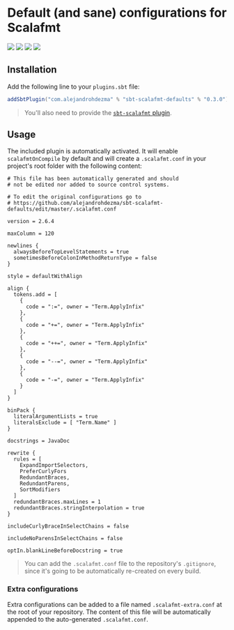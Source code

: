 # Default (and sane) configurations for Scalafmt

[![][github-action-badge]][github-action] [![][maven-badge]][maven] [![][steward-badge]][steward]  [![][mergify-badge]][mergify]

## Installation

Add the following line to your `plugins.sbt` file:

```sbt
addSbtPlugin("com.alejandrohdezma" % "sbt-scalafmt-defaults" % "0.3.0")
```

> You'll also need to provide the [`sbt-scalafmt` plugin](https://github.com/scalameta/sbt-scalafmt). 

## Usage

The included plugin is automatically activated. It will enable `scalafmtOnCompile` by default and will create a `.scalafmt.conf` in your project's root folder with the following content:

```hocon
# This file has been automatically generated and should
# not be edited nor added to source control systems.

# To edit the original configurations go to
# https://github.com/alejandrohdezma/sbt-scalafmt-defaults/edit/master/.scalafmt.conf

version = 2.6.4

maxColumn = 120

newlines {
  alwaysBeforeTopLevelStatements = true
  sometimesBeforeColonInMethodReturnType = false
}

style = defaultWithAlign

align {
  tokens.add = [
    {
      code = ":=", owner = "Term.ApplyInfix"
    },
    {
      code = "+=", owner = "Term.ApplyInfix"
    },
    {
      code = "++=", owner = "Term.ApplyInfix"
    },
    {
      code = "--=", owner = "Term.ApplyInfix"
    },
    {
      code = "-=", owner = "Term.ApplyInfix"
    }
  ]
}

binPack {
  literalArgumentLists = true
  literalsExclude = [ "Term.Name" ]
}

docstrings = JavaDoc

rewrite {
  rules = [
    ExpandImportSelectors,
    PreferCurlyFors
    RedundantBraces,
    RedundantParens,
    SortModifiers
  ]
  redundantBraces.maxLines = 1
  redundantBraces.stringInterpolation = true
}

includeCurlyBraceInSelectChains = false

includeNoParensInSelectChains = false

optIn.blankLineBeforeDocstring = true

```

> You can add the `.scalafmt.conf` file to the repository's `.gitignore`, since it's going to be automatically re-created on every build.

### Extra configurations

Extra configurations can be added to a file named `.scalafmt-extra.conf` at the root of your repository. The content of this file will be automatically appended to the auto-generated `.scalafmt.conf`.


[github-action]: https://github.com/alejandrohdezma/sbt-scalafmt-defaults/actions
[github-action-badge]: https://img.shields.io/endpoint.svg?url=https%3A%2F%2Factions-badge.atrox.dev%2Falejandrohdezma%2Fsbt-scalafmt-defaults%2Fbadge%3Fref%3Dmaster&style=flat

[maven]: https://search.maven.org/search?q=g:%20com.alejandrohdezma%20AND%20a:sbt-scalafmt-defaults
[maven-badge]: https://maven-badges.herokuapp.com/maven-central/com.alejandrohdezma/sbt-scalafmt-defaults/badge.svg?kill_cache=1

[mergify]: https://mergify.io
[mergify-badge]: https://img.shields.io/endpoint.svg?url=https://gh.mergify.io/badges/alejandrohdezma/sbt-scalafmt-defaults&style=flat

[steward]: https://scala-steward.org
[steward-badge]: https://img.shields.io/badge/Scala_Steward-helping-brightgreen.svg?style=flat&logo=data:image/png;base64,iVBORw0KGgoAAAANSUhEUgAAAA4AAAAQCAMAAAARSr4IAAAAVFBMVEUAAACHjojlOy5NWlrKzcYRKjGFjIbp293YycuLa3pYY2LSqql4f3pCUFTgSjNodYRmcXUsPD/NTTbjRS+2jomhgnzNc223cGvZS0HaSD0XLjbaSjElhIr+AAAAAXRSTlMAQObYZgAAAHlJREFUCNdNyosOwyAIhWHAQS1Vt7a77/3fcxxdmv0xwmckutAR1nkm4ggbyEcg/wWmlGLDAA3oL50xi6fk5ffZ3E2E3QfZDCcCN2YtbEWZt+Drc6u6rlqv7Uk0LdKqqr5rk2UCRXOk0vmQKGfc94nOJyQjouF9H/wCc9gECEYfONoAAAAASUVORK5CYII=

